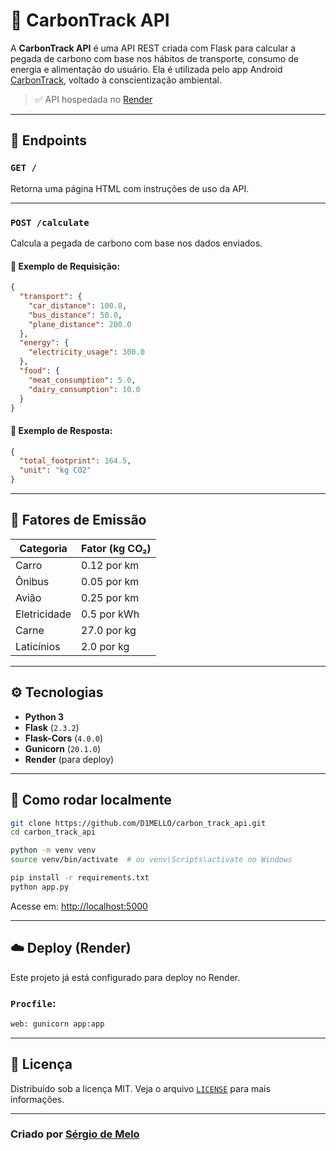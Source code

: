 # 🌱 CarbonTrack API

A **CarbonTrack API** é uma API REST criada com Flask para calcular a pegada de carbono com base nos hábitos de transporte, consumo de energia e alimentação do usuário. Ela é utilizada pelo app Android [CarbonTrack](https://github.com/D1MELLO/CarbonTrack), voltado à conscientização ambiental.

> ✅ API hospedada no [Render](https://carbon-track-api.onrender.com)

---

## 📌 Endpoints

### `GET /`
Retorna uma página HTML com instruções de uso da API.

---

### `POST /calculate`

Calcula a pegada de carbono com base nos dados enviados.

#### 🔸 Exemplo de Requisição:

```json
{
  "transport": {
    "car_distance": 100.0,
    "bus_distance": 50.0,
    "plane_distance": 200.0
  },
  "energy": {
    "electricity_usage": 300.0
  },
  "food": {
    "meat_consumption": 5.0,
    "dairy_consumption": 10.0
  }
}
```

#### 🔸 Exemplo de Resposta:

```json
{
  "total_footprint": 164.5,
  "unit": "kg CO2"
}
```

---

## 🔬 Fatores de Emissão

| Categoria    | Fator (kg CO₂)         |
|--------------|------------------------|
| Carro        | 0.12 por km            |
| Ônibus       | 0.05 por km            |
| Avião        | 0.25 por km            |
| Eletricidade | 0.5 por kWh            |
| Carne        | 27.0 por kg            |
| Laticínios   | 2.0 por kg             |

---

## ⚙️ Tecnologias

- **Python 3**
- **Flask** (`2.3.2`)
- **Flask-Cors** (`4.0.0`)
- **Gunicorn** (`20.1.0`)
- **Render** (para deploy)

---

## 🚀 Como rodar localmente

```bash
git clone https://github.com/D1MELLO/carbon_track_api.git
cd carbon_track_api

python -m venv venv
source venv/bin/activate  # ou venv\Scripts\activate no Windows

pip install -r requirements.txt
python app.py
```

Acesse em: [http://localhost:5000](http://localhost:5000)

---

## ☁️ Deploy (Render)

Este projeto já está configurado para deploy no Render.

### `Procfile`:
```txt
web: gunicorn app:app
```

---

## 📄 Licença

Distribuído sob a licença MIT. Veja o arquivo [`LICENSE`](LICENSE) para mais informações.

---

### Criado por [Sérgio de Melo](https://github.com/D1MELLO)
